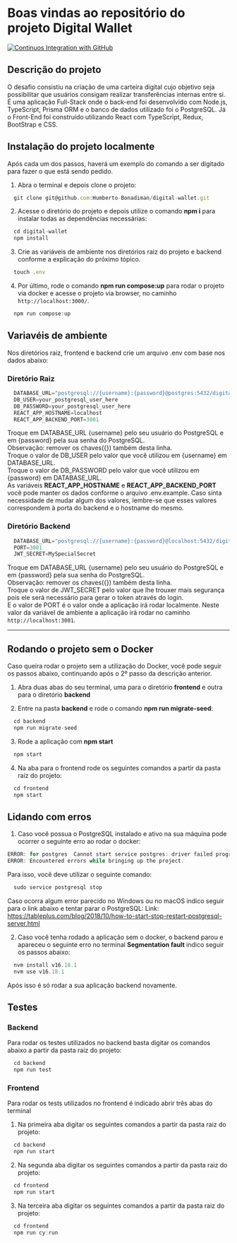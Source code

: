 # Boas vindas ao repositório do projeto Digital Wallet

[![Continuos Integration with GitHub](https://github.com/Humberto-Bonadiman/digital-wallet/actions/workflows/docker-publish.yml/badge.svg)](https://github.com/Humberto-Bonadiman/digital-wallet/actions/workflows/docker-publish.yml)

## Descrição do projeto

O desafio consistiu na criação de uma carteira digital cujo objetivo seja possibilitar que usuários consigam realizar transferências internas entre si. É uma aplicação Full-Stack onde o back-end foi desenvolvido com Node.js, TypeScript, Prisma ORM e o banco de dados utilizado foi o PostgreSQL. Já o Front-End foi construído utilizando React com TypeScript, Redux, BootStrap e CSS.

## Instalação do projeto localmente

Após cada um dos passos, haverá um exemplo do comando a ser digitado para fazer o que está sendo pedido.

1. Abra o terminal e depois clone o projeto:
```javascript
  git clone git@github.com:Humberto-Bonadiman/digital-wallet.git
```

2. Acesse o diretório do projeto e depois utilize o comando **npm i** para instalar todas as dependências necessárias:
```javascript
  cd digital-wallet
  npm install
```

3. Crie as variáveis de ambiente nos diretórios raiz do projeto e backend conforme a explicação do próximo tópico.
```javascript
  touch .env
```

4. Por último, rode o comando **npm run compose:up** para rodar o projeto via docker e acesse o projeto via browser, no caminho `http://localhost:3000/`.
```javascript
  npm run compose:up
```

## Variavéis de ambiente

Nos diretórios raiz, frontend e backend crie um arquivo .env com base nos dados abaixo:

### Diretório Raiz
```javascript
  DATABASE_URL="postgresql://{username}:{password}@postgres:5432/digital_wallet?schema=public"
  DB_USER=your_postgresql_user_here
  DB_PASSWORD=your_postgresql_user_here
  REACT_APP_HOSTNAME=localhost
  REACT_APP_BACKEND_PORT=3001
```

Troque em DATABASE_URL {username} pelo seu usuário do PostgreSQL e em {password} pela sua senha do PostgreSQL.
<br/>
Observação: remover os chaves({}) também desta linha.
<br/>
Troque o valor de DB_USER pelo valor que você utilizou em {username} em DATABASE_URL.
<br/>
Troque o valor de DB_PASSWORD pelo valor que você utilizou em {password} em DATABASE_URL.
<br/>
As variáveis **REACT_APP_HOSTNAME** e **REACT_APP_BACKEND_PORT** você pode manter os dados conforme o arquivo .env.example. Caso sinta necessidade de mudar algum dos valores, lembre-se que esses valores correspondem à porta do backend e o hostname do mesmo.
<br/>

### Diretório Backend
```javascript
  DATABASE_URL="postgresql://{username}:{password}@localhost:5432/digital_wallet?schema=public"
  PORT=3001
  JWT_SECRET=MySpecialSecret
```
Troque em DATABASE_URL {username} pelo seu usuário do PostgreSQL e em {password} pela sua senha do PostgreSQL.
<br/>
Observação: remover os chaves({}) também desta linha.
<br/>
Troque o valor de JWT_SECRET pelo valor que lhe trouxer mais segurança pois ele será necessário para gerar o token através do login.
<br/>
E o valor de PORT é o valor onde a aplicação irá rodar localmente. Neste valor da variável de ambiente a aplicação irá rodar no caminho `http://localhost:3001`.

---

## Rodando o projeto sem o Docker

Caso queira rodar o projeto sem a utilização do Docker, você pode seguir os passos abaixo, continuando após o 2º passo da descrição anterior.

1. Abra duas abas do seu terminal, uma para o diretório **frontend** e outra para o diretório **backend**

2. Entre na pasta **backend** e rode o comando **npm run migrate-seed**:
```javascript
  cd backend
  npm run migrate-seed
```

3. Rode a aplicação com **npm start**
```javascript
  npm start
```

4. Na aba para o frontend rode os seguintes comandos a partir da pasta raiz do projeto:
```javascript
  cd frontend
  npm start
```

## Lidando com erros

1. Caso você possua o PostgreSQL instalado e ativo na sua máquina pode ocorrer o seguinte erro ao rodar o docker:
```javascript
ERROR: for postgres  Cannot start service postgres: driver failed programming external connectivity on endpoint digital-wallet_postgres_1 (xxxxxxxxxxxxxxxxxxxxxxxxxxxxxxxxxxxxxxxxxx): Error starting userland proxy: listen tcp4 0.0.0.0:5432: bind: address already in use
ERROR: Encountered errors while bringing up the project.
```

Para isso, você deve utilizar o seguinte comando:
```javascript
  sudo service postgresql stop
```

Caso ocorra algum error parecido no Windows ou no macOS indico seguir para o link abaixo e tentar parar o PostgreSQL:
Link: https://tableplus.com/blog/2018/10/how-to-start-stop-restart-postgresql-server.html

2. Caso você tenha rodado a aplicação sem o docker, o backend parou e apareceu o seguinte erro no terminal **Segmentation fault** indico seguir os passos abaixo:
```javascript
  nvm install v16.18.1
  nvm use v16.18.1
```

Após isso é só rodar a sua aplicação backend novamente.

## Testes

### Backend

Para rodar os testes utilizados no backend basta digitar os comandos abaixo a partir da pasta raiz do projeto:
```javascript
  cd backend
  npm run test
```

### Frontend
Para rodar os tests utilizados no frontend é indicado abrir três abas do terminal

1. Na primeira aba digitar os seguintes comandos a partir da pasta raiz do projeto:
```javascript
  cd backend
  npm run start
```

2. Na segunda aba digitar os seguintes comandos a partir da pasta raiz do projeto:
```javascript
  cd frontend
  npm run start
```

3. Na terceira aba digitar os seguintes comandos a partir da pasta raiz do projeto:
```javascript
  cd frontend
  npm run cy:run
```
